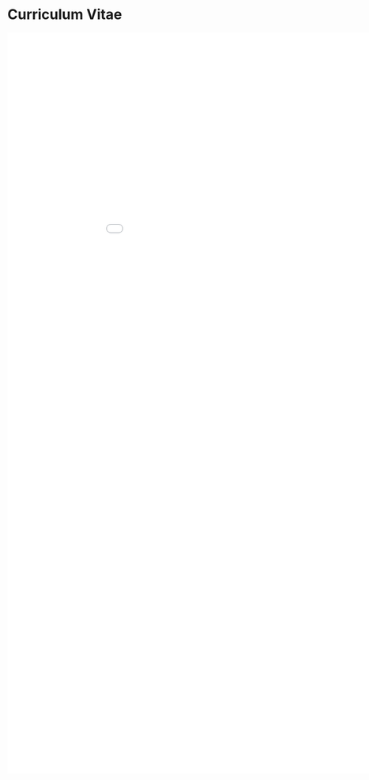 # Curriculum Vitae

<embed src="Joaquin_Cardona_Ruiz_CV__EN_.pdf" width="1000px" height="1500px" />
